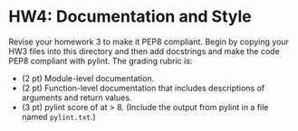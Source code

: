 # HW4: Documentation and Style

Revise your homework 3 to make it PEP8 compliant. Begin by copying your HW3 files into this directory and then add docstrings and make the code PEP8 compliant with pylint.  The grading rubric is:
- (2 pt) Module-level documentation.
- (2 pt) Function-level documentation that includes descriptions of arguments and return values.
- (3 pt) pylint score of at > 8. (Include the output from pylint in a file named `pylint.txt`.)
